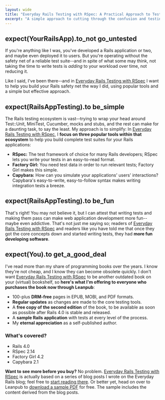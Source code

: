 ```yaml
---
layout: wide
title: "Everyday Rails Testing with RSpec: A Practical Approach to Test-Driven Development"
excerpt: "A simple approach to cutting through the confusion and testing your Rails applications."
---
```


## expect(YourRailsApp).to_not go_untested

If you're anything like I was, you've developed a Rails application or two, and maybe even deployed it to users. But you're operating without the safety net of a reliable test suite--and in spite of what some may think, not taking the time to write tests is *adding* to your workload over time, not reducing it.

Like I said, I've been there--and in [Everyday Rails Testing with RSpec](https://leanpub.com/everydayrailsrspec) I want to help you build your Rails safety net the way I did, using popular tools and a simple but effective approach.

## expect(RailsAppTesting).to be_simple

The Rails testing ecosystem is vast--trying to wrap your head around Test::Unit, MiniTest, Cucumber, mocks and stubs, and the rest can make for a daunting task, to say the least. My approach is to simplify: In [Everyday Rails Testing with RSpec](https://leanpub.com/everydayrailsrspec), I **focus on three popular tools within that ecosystem** to help you build complete test suites for your Rails applications:

- **RSpec:** The test framework of choice for many Rails developers; RSpec lets you write your tests in an easy-to-read format.
- **Factory Girl:** You need test data in order to run relevant tests; Factory Girl makes this simple.
- **Capybara:** How can you simulate your applications' users' interactions? Capybara's easy-to-write, easy-to-follow syntax makes writing integration tests a breeze.

## expect(RailsAppTesting).to be_fun

That's right! You may not believe it, but I can attest that writing tests and making them pass can make web application development more fun--maybe even addictive. That's not just me saying so; readers of [Everyday Rails Testing with RSpec](https://leanpub.com/everydayrailsrspec) and readers like you have told me that once they got the core concepts down and started writing tests, they had **more fun developing software**.

<div class="row">
  <div class="span8">
    <h2>expect(You).to get_a_good_deal</h2>
    <p>
    I've read more than my share of programming books over the years. I know they're not cheap, and I know they can become obsolete quickly. I don't want <a href="https://leanpub.com/everydayrailsrspec">Everyday Rails Testing with RSpec</a> to be another outdated book on your (virtual) bookshelf, so <strong>here's what I'm offering to everyone who purchases the book now through Leanpub</strong>:
    </p>
    <ul>
      <li>100-plus <strong>DRM-free</strong> pages in EPUB, MOBI, and PDF formats.</li>
      <li><strong>Regular updates</strong> as changes are made to the core testing tools.</li>
      <li>A <strong>free copy of the second edition</strong> of the book, to be available as soon as possible after Rails 4.0 is stable and released.</li>
      <li>A <strong>sample Rails application</strong> with tests at every level of the process.</li>
      <li>My <strong>eternal appreciation</strong> as a self-published author.</li>
    </ul>
  </div>
  <div class="span4">
    <div class="well">
      <h3>What's covered?</h3>
      <ul>
        <li>Rails 4.0</li>
        <li>RSpec 2.14</li>
        <li>Factory Girl 4.2</li>
        <li>Capybara 2.1</li>
      </ul>
    </div>
  </div>
</div>

**Want to see more before you buy?** No problem. [Everyday Rails Testing with RSpec](https://leanpub.com/everydayrailsrspec) is actually based on a series of blog posts I wrote on the Everyday Rails blog; feel free to [start reading there](https://everydayrails.com/2012/03/12/testing-series-intro.html). Or better yet, head on over to Leanpub to [download a sample PDF](http://samples.leanpub.com/everydayrailsrspec-sample.pdf) for free. The sample includes the content derived from the blog posts.